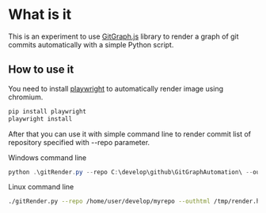 # What is it

This is an experiment to use [GitGraph.js](https://gitgraphjs.com/#0) library to render a graph of git commits automatically with a simple Python script.

## How to use it

You need to install [playwright](https://playwright.dev/python/docs/intro/) to automatically render image using chromium.

```bash
pip install playwright
playwright install
```

After that you can use it with simple command line to render commit list of repository specified with --repo parameter.

Windows command line

```powershell
python .\gitRender.py --repo C:\develop\github\GitGraphAutomation\ --outhtml c:\temp\render.html --renderpng c:\temp\render.png
```

Linux command line

```bash
./gitRender.py --repo /home/user/develop/myrepo --outhtml /tmp/render.html --renderpng /tmp/render.png
```
